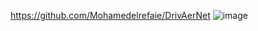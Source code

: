 https://github.com/Mohamedelrefaie/DrivAerNet
![image](https://github.com/user-attachments/assets/6e45e588-83e8-4a73-8589-63e8fd1cb339)
